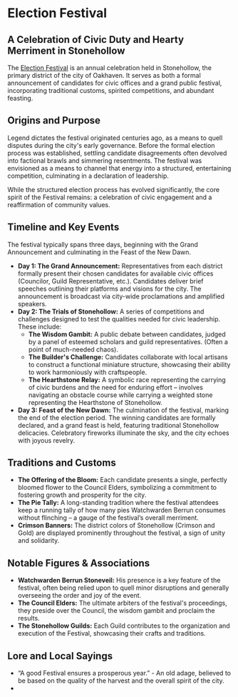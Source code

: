 # Election Festival

## A Celebration of Civic Duty and Hearty Merriment in Stonehollow

The [Election Festival](/geography/settlement/city/city-of-or/election-festival.md) is an annual celebration held in Stonehollow, the primary district of the city of Oakhaven. It serves as both a formal announcement of candidates for civic offices and a grand public festival, incorporating traditional customs, spirited competitions, and abundant feasting.

## Origins and Purpose

Legend dictates the festival originated centuries ago, as a means to quell disputes during the city's early governance. Before the formal election process was established, settling candidate disagreements often devolved into factional brawls and simmering resentments. The festival was envisioned as a means to channel that energy into a structured, entertaining competition, culminating in a declaration of leadership.

While the structured election process has evolved significantly, the core spirit of the Festival remains: a celebration of civic engagement and a reaffirmation of community values.

## Timeline and Key Events

The festival typically spans three days, beginning with the Grand Announcement and culminating in the Feast of the New Dawn.

*   **Day 1: The Grand Announcement:** Representatives from each district formally present their chosen candidates for available civic offices (Councilor, Guild Representative, etc.). Candidates deliver brief speeches outlining their platforms and visions for the city. The announcement is broadcast via city-wide proclamations and amplified speakers.
*   **Day 2: The Trials of Stonehollow:** A series of competitions and challenges designed to test the qualities needed for civic leadership. These include:
    *   **The Wisdom Gambit:** A public debate between candidates, judged by a panel of esteemed scholars and guild representatives. (Often a point of much-needed chaos).
    *   **The Builder's Challenge:** Candidates collaborate with local artisans to construct a functional miniature structure, showcasing their ability to work harmoniously with craftspeople. 
    *   **The Hearthstone Relay:** A symbolic race representing the carrying of civic burdens and the need for enduring effort – involves navigating an obstacle course while carrying a weighted stone representing the Hearthstone of Stonehollow.
*   **Day 3: Feast of the New Dawn:** The culmination of the festival, marking the end of the election period. The winning candidates are formally declared, and a grand feast is held, featuring traditional Stonehollow delicacies. Celebratory fireworks illuminate the sky, and the city echoes with joyous revelry.

## Traditions and Customs

*   **The Offering of the Bloom:** Each candidate presents a single, perfectly bloomed flower to the Council Elders, symbolizing a commitment to fostering growth and prosperity for the city.
*   **The Pie Tally:** A long-standing tradition where the festival attendees keep a running tally of how many pies Watchwarden Berrun consumes without flinching – a gauge of the festival’s overall merriment. 
*   **Crimson Banners:**  The district colors of Stonehollow (Crimson and Gold) are displayed prominently throughout the festival, a sign of unity and solidarity. 

## Notable Figures & Associations

*   **Watchwarden Berrun Stoneveil:** His presence is a key feature of the festival, often being relied upon to quell minor disruptions and generally overseeing the order and joy of the event.
*   **The Council Elders:** The ultimate arbiters of the festival's proceedings, they preside over the Council, the wisdom gambit and proclaim the results.
*   **The Stonehollow Guilds:** Each Guild contributes to the organization and execution of the Festival, showcasing their crafts and traditions.

## Lore and Local Sayings

*   “A good Festival ensures a prosperous year.” - An old adage, believed to be based on the quality of the harvest and the overall spirit of the city.
*   
